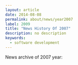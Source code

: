```yaml
---
layout: article
date: 2014-08-08
permalink: about/news/year2007
label: 2009
title: "News History Of 2007"
description: no description
keywords:
  - software development
---
```


News archive of 2007 year:

